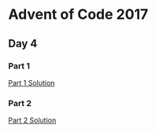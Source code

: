 # Advent of Code 2017
## Day 4

### Part 1

[Part 1 Solution](part1.rb)

### Part 2


[Part 2 Solution](part2.rb)